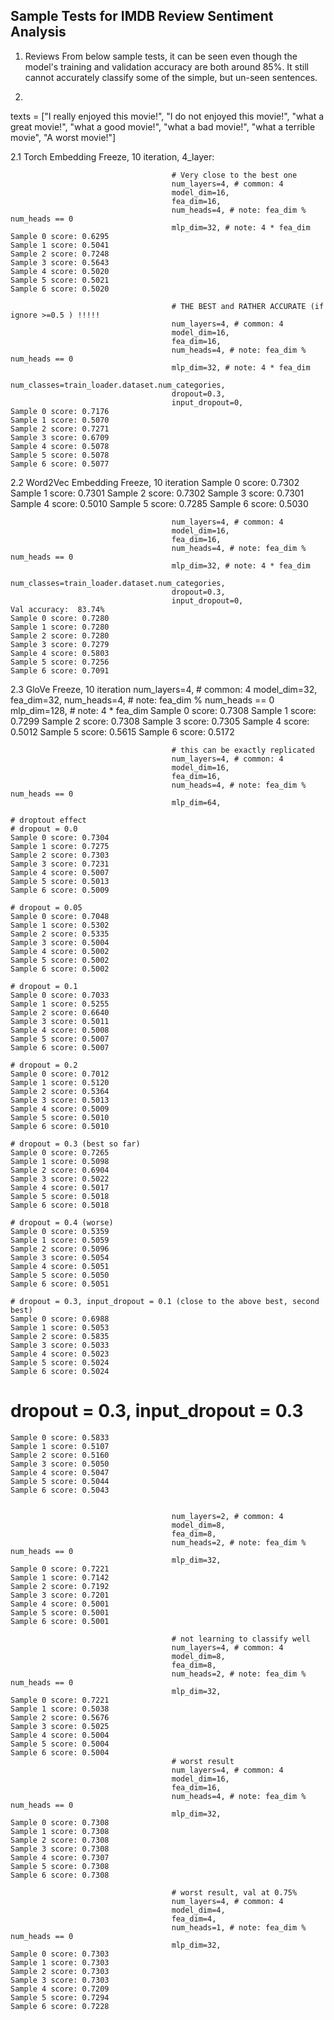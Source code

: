 ## Sample Tests for IMDB Review Sentiment Analysis
1. Reviews
From below sample tests, it can be seen even though the model's training and validation
accuracy are both around 85%. It still cannot accurately classify some of the simple, but
un-seen sentences.

2.
texts = ["I really enjoyed this movie!",
         "I do not enjoyed this movie!",
         "what a great movie!",
         "what a good movie!",
         "what a bad movie!",
         "what a terrible movie",
         "A worst movie!"]

2.1 Torch Embedding Freeze, 10 iteration, 4_layer:

                                        # Very close to the best one
                                        num_layers=4, # common: 4
                                        model_dim=16,
                                        fea_dim=16,
                                        num_heads=4, # note: fea_dim % num_heads == 0
                                        mlp_dim=32, # note: 4 * fea_dim
    Sample 0 score: 0.6295 
    Sample 1 score: 0.5041 
    Sample 2 score: 0.7248 
    Sample 3 score: 0.5643 
    Sample 4 score: 0.5020 
    Sample 5 score: 0.5021 
    Sample 6 score: 0.5020 

                                        # THE BEST and RATHER ACCURATE (if ignore >=0.5 ) !!!!!
                                        num_layers=4, # common: 4
                                        model_dim=16,
                                        fea_dim=16,
                                        num_heads=4, # note: fea_dim % num_heads == 0
                                        mlp_dim=32, # note: 4 * fea_dim
                                        num_classes=train_loader.dataset.num_categories,
                                        dropout=0.3,
                                        input_dropout=0,
    Sample 0 score: 0.7176 
    Sample 1 score: 0.5070 
    Sample 2 score: 0.7271 
    Sample 3 score: 0.6709 
    Sample 4 score: 0.5078 
    Sample 5 score: 0.5078 
    Sample 6 score: 0.5077 


2.2 Word2Vec Embedding Freeze, 10 iteration
    Sample 0 score: 0.7302 
    Sample 1 score: 0.7301 
    Sample 2 score: 0.7302 
    Sample 3 score: 0.7301 
    Sample 4 score: 0.5010 
    Sample 5 score: 0.7285 
    Sample 6 score: 0.5030 

                                        num_layers=4, # common: 4
                                        model_dim=16,
                                        fea_dim=16,
                                        num_heads=4, # note: fea_dim % num_heads == 0
                                        mlp_dim=32, # note: 4 * fea_dim
                                        num_classes=train_loader.dataset.num_categories,
                                        dropout=0.3,
                                        input_dropout=0,
    Val accuracy:  83.74%
    Sample 0 score: 0.7280 
    Sample 1 score: 0.7280 
    Sample 2 score: 0.7280 
    Sample 3 score: 0.7279 
    Sample 4 score: 0.5803 
    Sample 5 score: 0.7256 
    Sample 6 score: 0.7091                                             

2.3 GloVe Freeze, 10 iteration
                                        num_layers=4, # common: 4
                                        model_dim=32,
                                        fea_dim=32,
                                        num_heads=4, # note: fea_dim % num_heads == 0
                                        mlp_dim=128, # note: 4 * fea_dim
    Sample 0 score: 0.7308 
    Sample 1 score: 0.7299 
    Sample 2 score: 0.7308 
    Sample 3 score: 0.7305 
    Sample 4 score: 0.5012 
    Sample 5 score: 0.5615 
    Sample 6 score: 0.5172 

                                        # this can be exactly replicated
                                        num_layers=4, # common: 4
                                        model_dim=16,
                                        fea_dim=16,
                                        num_heads=4, # note: fea_dim % num_heads == 0
                                        mlp_dim=64, 

    # droptout effect
    # dropout = 0.0
    Sample 0 score: 0.7304 
    Sample 1 score: 0.7275 
    Sample 2 score: 0.7303 
    Sample 3 score: 0.7231 
    Sample 4 score: 0.5007 
    Sample 5 score: 0.5013 
    Sample 6 score: 0.5009 

    # dropout = 0.05
    Sample 0 score: 0.7048 
    Sample 1 score: 0.5302 
    Sample 2 score: 0.5335 
    Sample 3 score: 0.5004 
    Sample 4 score: 0.5002 
    Sample 5 score: 0.5002 
    Sample 6 score: 0.5002 

    # dropout = 0.1
    Sample 0 score: 0.7033 
    Sample 1 score: 0.5255 
    Sample 2 score: 0.6640 
    Sample 3 score: 0.5011 
    Sample 4 score: 0.5008 
    Sample 5 score: 0.5007 
    Sample 6 score: 0.5007 

    # dropout = 0.2
    Sample 0 score: 0.7012 
    Sample 1 score: 0.5120 
    Sample 2 score: 0.5364 
    Sample 3 score: 0.5013 
    Sample 4 score: 0.5009 
    Sample 5 score: 0.5010 
    Sample 6 score: 0.5010 

    # dropout = 0.3 (best so far)
    Sample 0 score: 0.7265 
    Sample 1 score: 0.5098 
    Sample 2 score: 0.6904 
    Sample 3 score: 0.5022 
    Sample 4 score: 0.5017 
    Sample 5 score: 0.5018 
    Sample 6 score: 0.5018 

    # dropout = 0.4 (worse)
    Sample 0 score: 0.5359 
    Sample 1 score: 0.5059 
    Sample 2 score: 0.5096 
    Sample 3 score: 0.5054 
    Sample 4 score: 0.5051 
    Sample 5 score: 0.5050 
    Sample 6 score: 0.5051 

    # dropout = 0.3, input_dropout = 0.1 (close to the above best, second best)
    Sample 0 score: 0.6988 
    Sample 1 score: 0.5053 
    Sample 2 score: 0.5835 
    Sample 3 score: 0.5033 
    Sample 4 score: 0.5023 
    Sample 5 score: 0.5024 
    Sample 6 score: 0.5024 

 # dropout = 0.3, input_dropout = 0.3
    Sample 0 score: 0.5833 
    Sample 1 score: 0.5107 
    Sample 2 score: 0.5160 
    Sample 3 score: 0.5050 
    Sample 4 score: 0.5047 
    Sample 5 score: 0.5044 
    Sample 6 score: 0.5043 


                                        num_layers=2, # common: 4
                                        model_dim=8,
                                        fea_dim=8,
                                        num_heads=2, # note: fea_dim % num_heads == 0
                                        mlp_dim=32, 
    Sample 0 score: 0.7221 
    Sample 1 score: 0.7142 
    Sample 2 score: 0.7192 
    Sample 3 score: 0.7201 
    Sample 4 score: 0.5001 
    Sample 5 score: 0.5001 
    Sample 6 score: 0.5001 

                                        # not learning to classify well
                                        num_layers=4, # common: 4
                                        model_dim=8,
                                        fea_dim=8,
                                        num_heads=2, # note: fea_dim % num_heads == 0
                                        mlp_dim=32,                                    
    Sample 0 score: 0.7221 
    Sample 1 score: 0.5038 
    Sample 2 score: 0.5676 
    Sample 3 score: 0.5025 
    Sample 4 score: 0.5004 
    Sample 5 score: 0.5004 
    Sample 6 score: 0.5004 
                                        # worst result
                                        num_layers=4, # common: 4
                                        model_dim=16,
                                        fea_dim=16,
                                        num_heads=4, # note: fea_dim % num_heads == 0
                                        mlp_dim=32, 
    Sample 0 score: 0.7308 
    Sample 1 score: 0.7308 
    Sample 2 score: 0.7308 
    Sample 3 score: 0.7308 
    Sample 4 score: 0.7307 
    Sample 5 score: 0.7308 
    Sample 6 score: 0.7308 

                                        # worst result, val at 0.75%
                                        num_layers=4, # common: 4
                                        model_dim=4,
                                        fea_dim=4,
                                        num_heads=1, # note: fea_dim % num_heads == 0
                                        mlp_dim=32,
    Sample 0 score: 0.7303 
    Sample 1 score: 0.7303 
    Sample 2 score: 0.7303 
    Sample 3 score: 0.7303 
    Sample 4 score: 0.7209 
    Sample 5 score: 0.7294 
    Sample 6 score: 0.7228 
```

